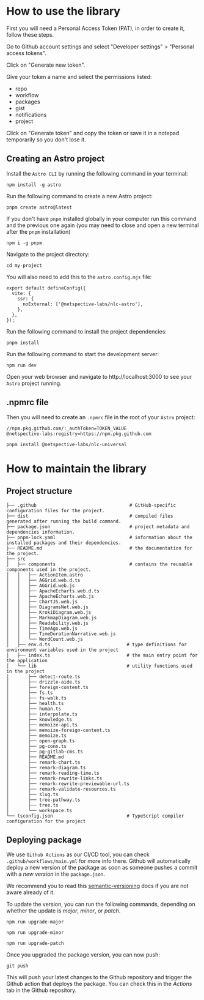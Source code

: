 # How to use the library

First you will need a Personal Access Token (PAT), in order to create it, follow these steps.

Go to Github account settings and select "Developer settings" > "Personal access tokens".

Click on "Generate new token".

Give your token a name and select the permissions listed:

- repo
- workflow
- packages
- gist
- notifications
- project

Click on "Generate token" and copy the token or save it in a notepad temporarily so you don't lose it.

## Creating an Astro project

Install the `Astro CLI` by running the following command in your terminal:

```
npm install -g astro
```

Run the following command to create a new Astro project:

```
pnpm create astro@latest
```

If you don't have `pnpm` installed globally in your computer run this command and the previous one again (you may need to close and open a new terminal after the `pnpm` installation)

```
npm i -g pnpm
```

Navigate to the project directory:

```
cd my-project
```

You will also need to add this to the `astro.config.mjs` file:

```
export default defineConfig({
  vite: {
    ssr: {
      noExternal: ['@netspective-labs/nlc-astro'],
    },
  },
});
```

Run the following command to install the project dependencies:

```
pnpm install
```

Run the following command to start the development server:

```
npm run dev
```

Open your web browser and navigate to http://localhost:3000 to see your `Astro` project running.

## .npmrc file

Then you will need to create an `.npmrc` file in the root of your `Astro` project:

```
//npm.pkg.github.com/:_authToken=TOKEN_VALUE
@netspective-labs:registry=https://npm.pkg.github.com
```

```
pnpm install @netspective-labs/nlc-universal
```

# How to maintain the library

## Project structure

```
├── .github                                  # GitHub-specific configuration files for the project.
├── dist                                     # compiled files generated after running the build command.
├── package.json                             # project metadata and dependencies information.
├── pnpm-lock.yaml                           # information about the installed packages and their dependencies.
├── README.md                                # the documentation for the project.
├── src
│   ├── components                           # contains the reusable components used in the project.
│   │   ├── ActionItem.astro
│   │   ├── AGGrid.web.d.ts
│   │   ├── AGGrid.web.js
│   │   ├── ApacheEcharts.web.d.ts
│   │   ├── ApacheEcharts.web.js
│   │   ├── ChartJS.web.js
│   │   ├── DiagramsNet.web.js
│   │   ├── KrokiDiagram.web.js
│   │   ├── MarkmapDiagram.web.js
│   │   ├── Readability.web.js
│   │   ├── TimeAgo.web.js
│   │   ├── TimeDurationNarrative.web.js
│   │   └── WordCount.web.js
│   ├── env.d.ts                            # type definitions for environment variables used in the project
│   ├── index.ts                            # the main entry point for the application
│   └── lib                                 # utility functions used in the project
│       ├── detect-route.ts
│       ├── drizzle-aide.ts
│       ├── foreign-content.ts
│       ├── fs.ts
│       ├── fs-walk.ts
│       ├── health.ts
│       ├── human.ts
│       ├── interpolate.ts
│       ├── knowledge.ts
│       ├── memoize-api.ts
│       ├── memoize-foreign-content.ts
│       ├── memoize.ts
│       ├── open-graph.ts
│       ├── pg-conn.ts
│       ├── pg-gitlab-cms.ts
│       ├── README.md
│       ├── remark-chart.ts
│       ├── remark-diagram.ts
│       ├── remark-reading-time.ts
│       ├── remark-rewrite-links.ts
│       ├── remark-rewrite-previewable-url.ts
│       ├── remark-validate-resources.ts
│       ├── slug.ts
│       ├── tree-pathway.ts
│       ├── tree.ts
│       └── workspace.ts
└── tsconfig.json                           # TypeScript compiler configuration for the project
```

## Deploying package

We use `Github Actions` as our CI/CD tool, you can check `.github/workflows/main.yml` for more info there. Github will automatically deploy a new version of the package as soon as someone pushes a commit with a _new version_ in the `package.json`.

We recommend you to read this [semantic-versioning](https://docs.npmjs.com/about-semantic-versioning)
docs if you are not aware already of it.

To update the version, you can run the following commands, depending on whether the update is _major_, _minor_, or _patch_.

```
npm run upgrade-major
```

```
npm run upgrade-minor
```

```
npm run upgrade-patch
```

Once you upgraded the package version, you can now push:

```
git push
```

This will push your latest changes to the Github repository and trigger the Github action that deploys the package.
You can check this in the _Actions_ tab in the Github repository.
